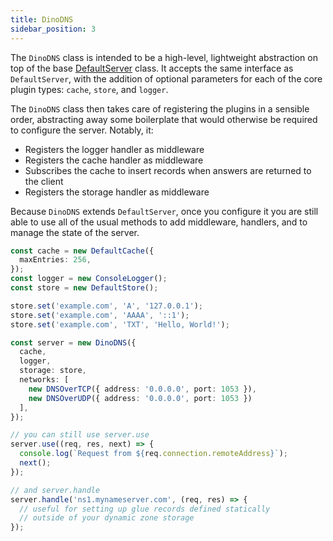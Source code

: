 ```yaml
---
title: DinoDNS
sidebar_position: 3
---
```


The `DinoDNS` class is intended to be a high-level, lightweight abstraction on top of the base [DefaultServer](./default-server/default-server.md) class. It accepts the same interface as `DefaultServer`, with the addition of optional parameters for each of the core plugin types: `cache`, `store`, and `logger`.

The `DinoDNS` class then takes care of registering the plugins in a sensible order, abstracting away some boilerplate that would otherwise be required to configure the server. Notably, it:

- Registers the logger handler as middleware
- Registers the cache handler as middleware
- Subscribes the cache to insert records when answers are returned to the client
- Registers the storage handler as middleware

Because `DinoDNS` extends `DefaultServer`, once you configure it you are still able to use all of the usual methods to add middleware, handlers, and to manage the state of the server.

```ts title="dinodns.ts"
const cache = new DefaultCache({
  maxEntries: 256,
});
const logger = new ConsoleLogger();
const store = new DefaultStore();

store.set('example.com', 'A', '127.0.0.1');
store.set('example.com', 'AAAA', '::1');
store.set('example.com', 'TXT', 'Hello, World!');

const server = new DinoDNS({
  cache,
  logger,
  storage: store,
  networks: [
    new DNSOverTCP({ address: '0.0.0.0', port: 1053 }),
    new DNSOverUDP({ address: '0.0.0.0', port: 1053 })
  ],
});

// you can still use server.use
server.use((req, res, next) => {
  console.log(`Request from ${req.connection.remoteAddress}`);
  next();
});

// and server.handle
server.handle('ns1.mynameserver.com', (req, res) => {
  // useful for setting up glue records defined statically
  // outside of your dynamic zone storage
});
```
